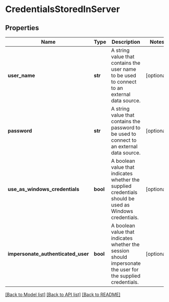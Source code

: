 # CredentialsStoredInServer

## Properties
Name | Type | Description | Notes
------------ | ------------- | ------------- | -------------
**user_name** | **str** | A string value that contains the user name to be used to connect to an external data source. | [optional] 
**password** | **str** | A string value that contains the password to be used to connect to an external data source. | [optional] 
**use_as_windows_credentials** | **bool** | A boolean value that indicates whether the supplied credentials should be used as Windows credentials. | [optional] 
**impersonate_authenticated_user** | **bool** | A boolean value that indicates whether the session should impersonate the user for the supplied credentials. | [optional] 

[[Back to Model list]](../README.md#documentation-for-models) [[Back to API list]](../README.md#documentation-for-api-endpoints) [[Back to README]](../README.md)


